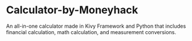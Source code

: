 # Calculator-by-Moneyhack
An all-in-one calculator made in Kivy Framework and Python that includes financial calculation, math calculation, and measurement conversions.
